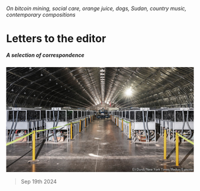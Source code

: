 ###### On bitcoin mining, social care, orange juice, dogs, Sudan, country music, contemporary compositions

# Letters to the editor 

##### A selection of correspondence 

![image](images/20240831_USP001.jpg) 

> Sep 19th 2024 


